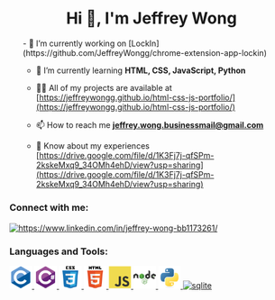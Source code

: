 <h1 align="center">Hi 👋, I'm Jeffrey Wong</h1>
<ul>
<list>- 🔭 I’m currently working on [LockIn](https://github.com/JeffreyWongg/chrome-extension-app-lockin)

- 🌱 I’m currently learning **HTML, CSS, JavaScript, Python**

- 👨‍💻 All of my projects are available at [https://jeffreywongg.github.io/html-css-js-portfolio/](https://jeffreywongg.github.io/html-css-js-portfolio/)

- 📫 How to reach me **jeffrey.wong.businessmail@gmail.com**

- 📄 Know about my experiences [https://drive.google.com/file/d/1K3Fj7j-qfSPm-2kskeMxq9_34OMh4ehD/view?usp=sharing](https://drive.google.com/file/d/1K3Fj7j-qfSPm-2kskeMxq9_34OMh4ehD/view?usp=sharing)
</ul>

<h3 align="left">Connect with me:</h3>
<p align="left">
<a href="https://linkedin.com/in/https://www.linkedin.com/in/jeffrey-wong-bb1173261/" target="blank"><img align="center" src="https://raw.githubusercontent.com/rahuldkjain/github-profile-readme-generator/master/src/images/icons/Social/linked-in-alt.svg" alt="https://www.linkedin.com/in/jeffrey-wong-bb1173261/" height="30" width="40" /></a>
</p>

<h3 align="left">Languages and Tools:</h3>
<p align="left"> <a href="https://www.cprogramming.com/" target="_blank" rel="noreferrer"> <img src="https://raw.githubusercontent.com/devicons/devicon/master/icons/c/c-original.svg" alt="c" width="40" height="40"/> </a> <a href="https://www.w3schools.com/cs/" target="_blank" rel="noreferrer"> <img src="https://raw.githubusercontent.com/devicons/devicon/master/icons/csharp/csharp-original.svg" alt="csharp" width="40" height="40"/> </a> <a href="https://www.w3schools.com/css/" target="_blank" rel="noreferrer"> <img src="https://raw.githubusercontent.com/devicons/devicon/master/icons/css3/css3-original-wordmark.svg" alt="css3" width="40" height="40"/> </a> <a href="https://www.w3.org/html/" target="_blank" rel="noreferrer"> <img src="https://raw.githubusercontent.com/devicons/devicon/master/icons/html5/html5-original-wordmark.svg" alt="html5" width="40" height="40"/> </a> <a href="https://developer.mozilla.org/en-US/docs/Web/JavaScript" target="_blank" rel="noreferrer"> <img src="https://raw.githubusercontent.com/devicons/devicon/master/icons/javascript/javascript-original.svg" alt="javascript" width="40" height="40"/> </a> <a href="https://nodejs.org" target="_blank" rel="noreferrer"> <img src="https://raw.githubusercontent.com/devicons/devicon/master/icons/nodejs/nodejs-original-wordmark.svg" alt="nodejs" width="40" height="40"/> </a> <a href="https://www.python.org" target="_blank" rel="noreferrer"> <img src="https://raw.githubusercontent.com/devicons/devicon/master/icons/python/python-original.svg" alt="python" width="40" height="40"/> </a> <a href="https://www.sqlite.org/" target="_blank" rel="noreferrer"> <img src="https://www.vectorlogo.zone/logos/sqlite/sqlite-icon.svg" alt="sqlite" width="40" height="40"/> </a> </p>
